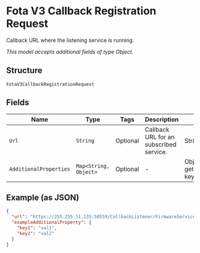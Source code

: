 
# Fota V3 Callback Registration Request

Callback URL where the listening service is running.

*This model accepts additional fields of type Object.*

## Structure

`FotaV3CallbackRegistrationRequest`

## Fields

| Name | Type | Tags | Description | Getter | Setter |
|  --- | --- | --- | --- | --- | --- |
| `Url` | `String` | Optional | Callback URL for an subscribed service. | String getUrl() | setUrl(String url) |
| `AdditionalProperties` | `Map<String, Object>` | Optional | - | Object getAdditionalProperty(String key) | additionalProperty(String key, Object value) |

## Example (as JSON)

```json
{
  "url": "https://255.255.11.135:50559/CallbackListener/FirmwareServiceMessages.asmx",
  "exampleAdditionalProperty": {
    "key1": "val1",
    "key2": "val2"
  }
}
```

